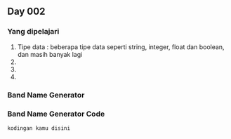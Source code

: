 ## Day 002

### Yang dipelajari
1. Tipe data : beberapa tipe data seperti string, integer, float dan boolean, dan masih banyak lagi
2. 
3. 
4. 
### Band Name Generator

### Band Name Generator Code
```
kodingan kamu disini
```